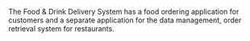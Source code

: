  The Food & Drink Delivery System has a food ordering application for customers and a separate application for the data management, order retrieval system for restaurants.
